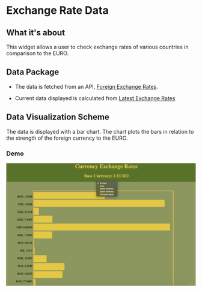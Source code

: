 # Exchange Rate Data

## What it's about
This widget allows a user to check exchange rates of various countries in comparison to the EURO. 

## Data Package
* The data is fetched from an API, [Foreign Exchange Rates](exchangeratesapi.io).

* Current data displayed is calculated from [Latest Exchange Rates](https://api.exchangeratesapi.io/latest)

## Data Visualization Scheme

The data is displayed with a bar chart. The chart plots the bars in relation 
to the strength of the foreign currency to the EURO.

### Demo
![Live Demo](exchange_rates_widget.png)
